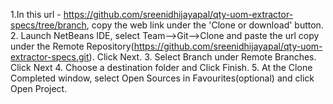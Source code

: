 1.In this url - https://github.com/sreenidhijayapal/qty-uom-extractor-specs/tree/branch, copy the web link under the 'Clone or download' button.
2. Launch NetBeans IDE, select Team-->Git-->Clone and paste the url copy under the Remote Repository(https://github.com/sreenidhijayapal/qty-uom-extractor-specs.git). Click Next.
3. Select Branch under Remote Branches. Click Next
4. Choose a destination folder and Click Finish.
5. At the Clone Completed window, select Open Sources in Favourites(optional) and click Open Project.
